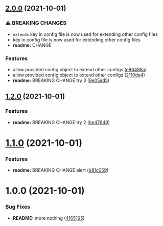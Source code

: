 ## [2.0.0](https://github.com/kkyeboah/semantic-release-test/compare/v1.2.0...v2.0.0) (2021-10-01)


### ⚠ BREAKING CHANGES

* `extends` key in config file is now used for extending other config files
* key in config file is now used for extending other config files
* **readme:** CHANGE

### Features

* allow provided config object to extend other configs ([e66488a](https://github.com/kkyeboah/semantic-release-test/commit/e66488a3224994fea149ed0d969f16bf587fbe67))
* allow provided config object to extend other configs ([2110da4](https://github.com/kkyeboah/semantic-release-test/commit/2110da429a2e0132d7517812b81ca7819cb4e8ad))
* **readme:** BREAKING CHANGE try 3 ([8e05ad5](https://github.com/kkyeboah/semantic-release-test/commit/8e05ad59c53b1deb1dcaff721b63ba0d6382a014))

## [1.2.0](https://github.com/kkyeboah/semantic-release-test/compare/v1.1.0...v1.2.0) (2021-10-01)


### Features

* **readme:** BREAKING CHANGE try 2 ([be47648](https://github.com/kkyeboah/semantic-release-test/commit/be476484fd8ba63927e6c6b2216ebc2f65501f25))

# [1.1.0](https://github.com/kkyeboah/semantic-release-test/compare/v1.0.0...v1.1.0) (2021-10-01)


### Features

* **readme:** BREAKING CHANGE alert ([b81c059](https://github.com/kkyeboah/semantic-release-test/commit/b81c0590c0399539f129679b932ba0acfb063695))

# 1.0.0 (2021-10-01)


### Bug Fixes

* **README:** more nothing ([4165195](https://github.com/kkyeboah/semantic-release-test/commit/4165195473e0b320f009031ad08ba42866a5bcf7))
